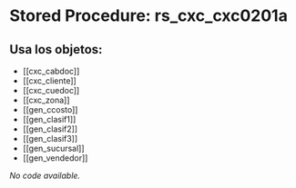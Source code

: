 # Stored Procedure: rs_cxc_cxc0201a

## Usa los objetos:
- [[cxc_cabdoc]]
- [[cxc_cliente]]
- [[cxc_cuedoc]]
- [[cxc_zona]]
- [[gen_ccosto]]
- [[gen_clasif1]]
- [[gen_clasif2]]
- [[gen_clasif3]]
- [[gen_sucursal]]
- [[gen_vendedor]]

*No code available.*
